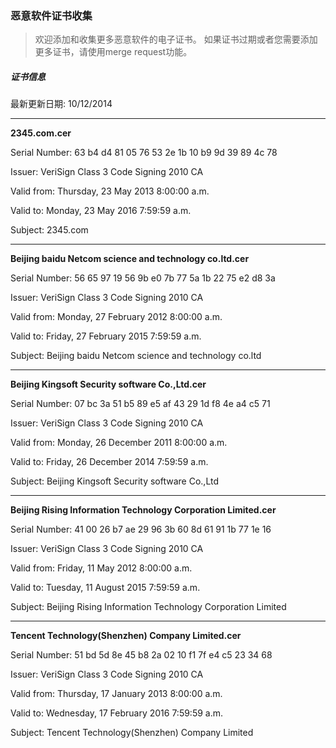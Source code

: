 ### 恶意软件证书收集

> 欢迎添加和收集更多恶意软件的电子证书。 如果证书过期或者您需要添加更多证书，请使用merge request功能。

##### 证书信息
最新更新日期: 10/12/2014

---
**2345.com.cer**

Serial Number: ‎63 b4 d4 81 05 76 53 2e 1b 10 b9 9d 39 89 4c 78

Issuer: VeriSign Class 3 Code Signing 2010 CA

Valid from: ‎Thursday, ‎23 ‎May ‎2013 8:00:00 a.m.

Valid to: ‎Monday, ‎23 ‎May ‎2016 7:59:59 a.m.

Subject: 2345.com

---
**Beijing baidu Netcom science and technology co.ltd.cer**

Serial Number: ‎‎56 65 97 19 56 9b e0 7b 77 5a 1b 22 75 e2 d8 3a

Issuer: VeriSign Class 3 Code Signing 2010 CA

Valid from: ‎‎Monday, ‎27 ‎February ‎2012 8:00:00 a.m.

Valid to: ‎‎Friday, ‎27 ‎February ‎2015 7:59:59 a.m.

Subject: Beijing baidu Netcom science and technology co.ltd

---
**Beijing Kingsoft Security software Co.,Ltd.cer**

Serial Number: ‎‎‎07 bc 3a 51 b5 89 e5 af 43 29 1d f8 4e a4 c5 71

Issuer: VeriSign Class 3 Code Signing 2010 CA

Valid from: ‎‎‎Monday, ‎26 ‎December ‎2011 8:00:00 a.m.

Valid to: ‎‎‎Friday, ‎26 ‎December ‎2014 7:59:59 a.m.

Subject:  Beijing Kingsoft Security software Co.,Ltd

---
**Beijing Rising Information Technology Corporation Limited.cer**

Serial Number: ‎‎‎41 00 26 b7 ae 29 96 3b 60 8d 61 91 1b 77 1e 16

Issuer: VeriSign Class 3 Code Signing 2010 CA

Valid from: ‎‎‎Friday, ‎11 ‎May ‎2012 8:00:00 a.m.

Valid to: ‎‎‎Tuesday, ‎11 ‎August ‎2015 7:59:59 a.m.

Subject: Beijing Rising Information Technology Corporation Limited

---
**Tencent Technology(Shenzhen) Company Limited.cer**

Serial Number: ‎‎‎‎51 bd 5d 8e 45 b8 2a 02 10 f1 7f e4 c5 23 34 68

Issuer: VeriSign Class 3 Code Signing 2010 CA

Valid from: ‎‎‎‎‎Thursday, ‎17 ‎January ‎2013 8:00:00 a.m.

Valid to: ‎‎‎‎‎Wednesday, ‎17 ‎February ‎2016 7:59:59 a.m.

Subject: Tencent Technology(Shenzhen) Company Limited
